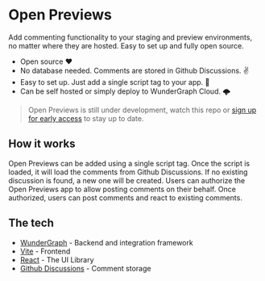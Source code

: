 # Open Previews

Add commenting functionality to your staging and preview environments,
no matter where they are hosted. Easy to set up and fully open source.

- Open source ❤️
- No database needed. Comments are stored in Github Discussions. ✌️
- Easy to set up. Just add a single script tag to your app. 🚀
- Can be self hosted or simply deploy to WunderGraph Cloud. 🌩️

> Open Previews is still under development, watch this repo or [sign up for early access](https://openpreviews.com) to stay up to date.

## How it works

Open Previews can be added using a single script tag. Once the script is loaded, it will load the comments from Github Discussions. If no existing discussion is found, a new one will be created. Users can authorize the Open Previews app to allow posting comments on their behalf. Once authorized, users can post comments and react to existing comments.

## The tech

- [WunderGraph](https://wundergraph.com) - Backend and integration framework
- [Vite](https://vitejs.dev) - Frontend
- [React](https://reactjs.org) - The UI Library
- [Github Discussions](https://docs.github.com/en/discussions) - Comment storage

